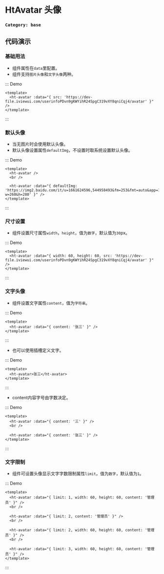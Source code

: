 # HtAvatar 头像

### `Category: base`


## 代码演示


### 基础用法

- 组件属性在`data`里配置。
- 组件支持`图片头像`和`文字头像`两种。

::: Demo
```vue demo
<template>
  <ht-avatar :data="{ src: 'https://dev-file.iviewui.com/userinfoPDvn9gKWYihR24SpgC319vXY8qniCqj4/avatar' }" />
</template>
```
:::


### 默认头像

- 当无图片时会使用默认头像。
- 默认头像设置属性`defaultImg`，不设置时取系统设置默认头像。

::: Demo
```vue demo
<template>
  <ht-avatar />
  <br />

  <ht-avatar :data="{ defaultImg: 'https://img2.baidu.com/it/u=1661624596,544958493&fm=253&fmt=auto&app=138&f=JPEG?w=260&h=280' }" />
</template>
```
:::


### 尺寸设置

- 组件设置尺寸属性`width`，`height`，值为`数字`，默认值为`30`px。


::: Demo
```vue demo
<template>
  <ht-avatar :data="{ width: 60, height: 60, src: 'https://dev-file.iviewui.com/userinfoPDvn9gKWYihR24SpgC319vXY8qniCqj4/avatar' }" />
</template>
```
:::


### 文字头像


- 组件设置文字属性`content`，值为`字符串`。


::: Demo
```vue demo
<template>
  <ht-avatar :data="{ content: '张三' }" />
</template>
```
:::

- 也可以使用插槽定义文字。


::: Demo
```vue demo
<template>
  <ht-avatar>张三</ht-avatar>
</template>
```
:::

- content内容字号由字数决定。



::: Demo
```vue demo
<template>
  <ht-avatar :data="{ content: '三' }" />
  <br />

  <ht-avatar :data="{ content: '张三' }" />
</template>
```
:::


### 文字限制

- 组件可设置头像显示文字字数限制属性`limit`，值为`数字`，默认值为`1`。


::: Demo
```vue demo
<template>
  <ht-avatar :data="{ limit: 1, width: 60, height: 60, content: '管理员' }" />
  <br />

  <ht-avatar :data="{ limit: 2, content: '管理员' }" />
  <br />

  <ht-avatar :data="{ limit: 2, width: 60, height: 60, content: '管理员' }" />
  <br />

  <ht-avatar :data="{ limit: 3, width: 60, height: 60, content: '管理员' }" />
</template>
```
:::